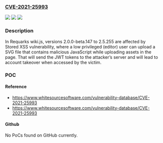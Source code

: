 ### [CVE-2021-25993](https://cve.mitre.org/cgi-bin/cvename.cgi?name=CVE-2021-25993)
![](https://img.shields.io/static/v1?label=Product&message=wiki&color=blue)
![](https://img.shields.io/static/v1?label=Version&message=%3E%3D%202.0.0-beta.147%20&color=brighgreen)
![](https://img.shields.io/static/v1?label=Vulnerability&message=CWE-79%20Cross-site%20Scripting%20(XSS)&color=brighgreen)

### Description

In Requarks wiki.js, versions 2.0.0-beta.147 to 2.5.255 are affected by Stored XSS vulnerability, where a low privileged (editor) user can upload a SVG file that contains malicious JavaScript while uploading assets in the page. That will send the JWT tokens to the attacker’s server and will lead to account takeover when accessed by the victim.

### POC

#### Reference
- https://www.whitesourcesoftware.com/vulnerability-database/CVE-2021-25993
- https://www.whitesourcesoftware.com/vulnerability-database/CVE-2021-25993

#### Github
No PoCs found on GitHub currently.

